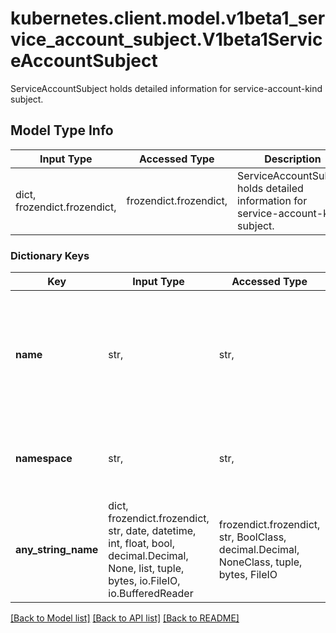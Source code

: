 # kubernetes.client.model.v1beta1_service_account_subject.V1beta1ServiceAccountSubject

ServiceAccountSubject holds detailed information for service-account-kind subject.

## Model Type Info
Input Type | Accessed Type | Description | Notes
------------ | ------------- | ------------- | -------------
dict, frozendict.frozendict,  | frozendict.frozendict,  | ServiceAccountSubject holds detailed information for service-account-kind subject. | 

### Dictionary Keys
Key | Input Type | Accessed Type | Description | Notes
------------ | ------------- | ------------- | ------------- | -------------
**name** | str,  | str,  | &#x60;name&#x60; is the name of matching ServiceAccount objects, or \&quot;*\&quot; to match regardless of name. Required. | 
**namespace** | str,  | str,  | &#x60;namespace&#x60; is the namespace of matching ServiceAccount objects. Required. | 
**any_string_name** | dict, frozendict.frozendict, str, date, datetime, int, float, bool, decimal.Decimal, None, list, tuple, bytes, io.FileIO, io.BufferedReader | frozendict.frozendict, str, BoolClass, decimal.Decimal, NoneClass, tuple, bytes, FileIO | any string name can be used but the value must be the correct type | [optional]

[[Back to Model list]](../../README.md#documentation-for-models) [[Back to API list]](../../README.md#documentation-for-api-endpoints) [[Back to README]](../../README.md)

